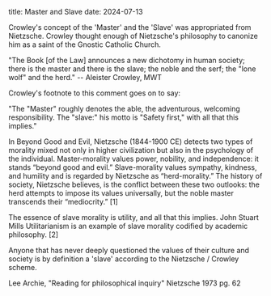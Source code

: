 title: Master and Slave
date: 2024-07-13


Crowley's concept of the 'Master' and the 'Slave' was appropriated from Nietzsche. Crowley thought enough of Nietzsche's philosophy to canonize him as a saint of the Gnostic Catholic Church.

"The Book [of the Law] announces a new dichotomy in human society; there is the master and there is the slave; the noble and the serf; the "lone wolf" and the herd." -- Aleister Crowley, MWT

Crowley's footnote to this comment goes on to say:

"The "Master" roughly denotes the able, the adventurous, welcoming responsibility.  The "slave:" his motto is "Safety first," with all that this implies."

In Beyond Good and Evil, Nietzsche (1844-1900 CE) detects two types of morality mixed not only in higher civilization but also in the psychology of the individual. Master-morality values power, nobility, and independence: it stands “beyond good and evil.” Slave-morality values sympathy, kindness, and humility and is regarded by Nietzsche as “herd-morality.” The history of society, Nietzsche believes, is the conflict between these two outlooks: the herd attempts to impose its values universally, but the noble master transcends their “mediocrity.” [1]

The essence of slave morality is utility, and all that this implies. John Stuart Mills Utilitarianism is an example of slave morality codified by academic philosophy.  [2]

Anyone that has never deeply questioned the values of their culture and society is by definition a 'slave' according to the Nietzsche / Crowley scheme. 

Lee Archie, "Reading for philosophical inquiry"
Nietzsche 1973 pg. 62